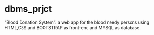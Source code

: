 # dbms_prjct
 “Blood Donation System”: a web app for the blood needy persons using HTML,CSS and BOOTSTRAP as front-end and MYSQL as database.
